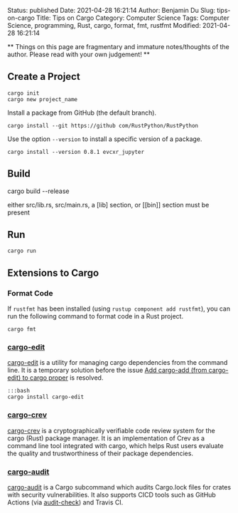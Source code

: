 Status: published
Date: 2021-04-28 16:21:14
Author: Benjamin Du
Slug: tips-on-cargo
Title: Tips on Cargo
Category: Computer Science
Tags: Computer Science, programming, Rust, cargo, format, fmt, rustfmt
Modified: 2021-04-28 16:21:14

**
Things on this page are fragmentary and immature notes/thoughts of the author.
Please read with your own judgement!
**


## Create a Project

    cargo init
    cargo new project_name

Install a package from GitHub (the default branch).

    cargo install --git https://github com/RustPython/RustPython
    
Use the option `--version` to install a specific version of a package.

    cargo install --version 0.8.1 evcxr_jupyter

## Build 

cargo build --release


either src/lib.rs, src/main.rs, a [lib] section, or [[bin]] section must be present


## Run 
    cargo run

## Extensions to Cargo

### Format Code

If `rustfmt` has been installed (using `rustup component add rustfmt`),
you can run the following command to format code in a Rust project.

    cargo fmt 

### [cargo-edit](https://github.com/killercup/cargo-edit)

[cargo-edit](https://github.com/killercup/cargo-edit)
is a utility for managing cargo dependencies from the command line.
It is a temporary solution before the issue
[Add cargo-add (from cargo-edit) to cargo proper](https://github.com/rust-lang/cargo/issues/5586)
is resolved.

    :::bash
    cargo install cargo-edit

### [cargo-crev](https://github.com/crev-dev/cargo-crev)
[cargo-crev](https://github.com/crev-dev/cargo-crev)
is a cryptographically verifiable code review system for the cargo (Rust) package manager.
It is an implementation of Crev as a command line tool integrated with cargo,
which helps Rust users evaluate the quality and trustworthiness of their package dependencies.

### [cargo-audit](https://github.com/RustSec/cargo-audit)
[cargo-audit](https://github.com/RustSec/cargo-audit)
is a Cargo subcommand
which audits Cargo.lock files for crates with security vulnerabilities.
It also supports CICD tools such as GitHub Actions 
(via [audit-check](https://github.com/actions-rs/audit-check))
and Travis CI.


